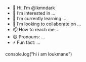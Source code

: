 - 👋 Hi, I’m @lkmndark
- 👀 I’m interested in ...
- 🌱 I’m currently learning ...
- 💞️ I’m looking to collaborate on ...
- 📫 How to reach me ...
- 😄 Pronouns: ...
- ⚡ Fun fact: ...

<!---
lkmndark/lkmndark is a ✨ special ✨ repository because its `README.md` (this file) appears on your GitHub profile.
You can click the Preview link to take a look at your changes.
--->
console.log("hi i am loukmane")
